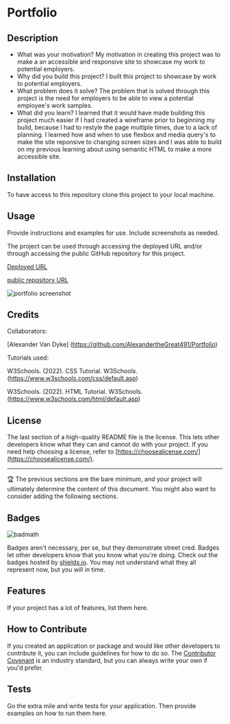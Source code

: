 # Portfolio

## Description

- What was your motivation?
  My motivation in creating this project was to make a an accessible and responsive site to showcase my work to potential employers.
- Why did you build this project?
  I built this project to showcase by work to potential employers.
- What problem does it solve?
  The problem that is solved through this project is the need for employers to be able to view a potential employee's work samples.
- What did you learn?
  I learned that it would have made building this project much easier if I had created a wireframe prior to beginning my build, because I had to restyle the page multiple times, due to a lack of planning. I learned how and when to use flexbox and media query's to make the site reponsive to changing screen sizes and I was able to build on my previous learning about using semantic HTML to make a more accessible site.


## Installation

To have access to this repository clone this project to your local machine.

## Usage

Provide instructions and examples for use. Include screenshots as needed.

The project can be used through accessing the deployed URL and/or through accessing the public GitHub repository for this project.

[Deployed URL](https://alexanderthegreat491.github.io/Portfolio/)

[public repository URL](https://github.com/AlexandertheGreat491/Portfolio)

![portfolio screenshot](https://github.com/AlexandertheGreat491/Portfolio/blob/94a858d536837c7bf46568a753701d509d1c4066/images/portfolio%20screenshot.jpg)

## Credits

Collaborators:

[Alexander Van Dyke] (https://github.com/AlexandertheGreat491/Portfolio)

Tutorials used:

W3Schools. (2022). CSS Tutorial. W3Schools. (https://www.w3schools.com/css/default.asp)

W3Schools. (2022). HTML Tutorial. W3Schools. (https://www.w3schools.com/html/default.asp)
## License

The last section of a high-quality README file is the license. This lets other developers know what they can and cannot do with your project. If you need help choosing a license, refer to [https://choosealicense.com/](https://choosealicense.com/).

---

🏆 The previous sections are the bare minimum, and your project will ultimately determine the content of this document. You might also want to consider adding the following sections.

## Badges

![badmath](https://img.shields.io/github/languages/top/lernantino/badmath)

Badges aren't necessary, per se, but they demonstrate street cred. Badges let other developers know that you know what you're doing. Check out the badges hosted by [shields.io](https://shields.io/). You may not understand what they all represent now, but you will in time.

## Features

If your project has a lot of features, list them here.

## How to Contribute

If you created an application or package and would like other developers to contribute it, you can include guidelines for how to do so. The [Contributor Covenant](https://www.contributor-covenant.org/) is an industry standard, but you can always write your own if you'd prefer.

## Tests

Go the extra mile and write tests for your application. Then provide examples on how to run them here.
